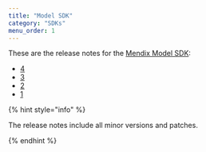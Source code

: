 ```yaml
---
title: "Model SDK"
category: "SDKs"
menu_order: 1
---
```


These are the release notes for the [Mendix Model SDK](/apidocs-mxsdk/mxsdk/sdk-intro):

* [4](model-sdk-4)
* [3](model-sdk-3)
* [2](model-sdk-2)
* [1](model-sdk-1)

{% hint style="info" %}

The release notes include all minor versions and patches.

{% endhint %}
